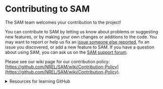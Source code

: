 # Contributing to SAM
The SAM team welcomes your contribution to the project! 

You can contribute to SAM by letting us know about problems or suggesting new features, or by making your own changes or additions to the code. You may want to report or help us fix an [issue someone else reported](https://github.com/NREL/SAM/issues), fix an issue you discovered, or add a new feature to SAM. If you have a question about using SAM, you can ask us on the [SAM support forum](https://sam.nrel.gov/support).

Please see our wiki page for our contribution policy: [https://github.com/NREL/SAM/wiki/Contribution-Policy](https://github.com/NREL/SAM/wiki/Contribution-Policy).

<details><summary>Resources for learning GitHub</summary>
<p>

If you are new to GitHub, you can find helpful articles to help you learn how it works on the web. Some examples are:

* [Using the Fork-and-Branch Git Workflow](https://blog.scottlowe.org/2015/01/27/using-fork-branch-git-workflow/) from Scott's Weblog is a good introduction.

* [Git Concepts: Branches, Forks, and Pull Requests](http://willi.am/blog/2014/05/12/git-concepts-branches-forks-and-pull-requests/) from Will Anderson is useful, although the video on the page does not work.

* [3.2 Git Branching - Basic Branching and Merging](https://www.git-scm.com/book/en/v2/Git-Branching-Basic-Branching-and-Merging) from the Git documentation.

* [Fork a Repo](https://help.github.com/articles/fork-a-repo/) from GitHub Help.

* [About pull requests](https://help.github.com/articles/about-pull-requests/) from GitHub Help.

</p>
</details>
